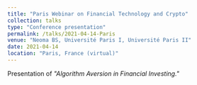 ```yaml
---
title: "Paris Webinar on Financial Technology and Crypto"
collection: talks
type: "Conference presentation"
permalink: /talks/2021-04-14-Paris
venue: "Neoma BS, Université Paris I, Université Paris II"
date: 2021-04-14
location: "Paris, France (virtual)"
---
```


Presentation of <i>"Algorithm Aversion in Financial Investing."</i> 
